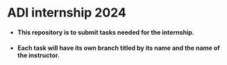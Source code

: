 # ADI internship 2024

+ #### This repository is to submit tasks needed for the internship.

+ #### Each task will have its own branch titled by its name and the name of the instructor.
